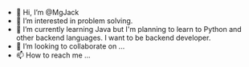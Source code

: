 - 👋 Hi, I’m @MgJack
- 👀 I’m interested in problem solving.
- 🌱 I’m currently learning Java but I'm planning to learn to Python and other backend languages. I want to be backend developer.
- 💞️ I’m looking to collaborate on ...
- 📫 How to reach me ...

<!---
MgJack/MgJack is a ✨ special ✨ repository because its `README.md` (this file) appears on your GitHub profile.
You can click the Preview link to take a look at your changes.
--->
